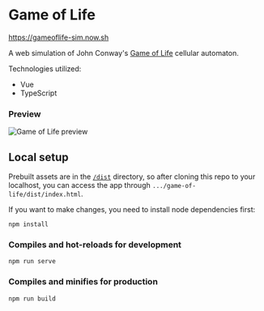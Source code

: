 # Game of Life

<a href="https://gameoflife-sim.now.sh">https://gameoflife-sim.now.sh</a>

A web simulation of John Conway's <a href="https://en.wikipedia.org/wiki/Conway%27s_Game_of_Life">Game of Life</a> cellular automaton.

Technologies utilized:
- Vue
- TypeScript

### Preview
<img src="./grid.gif" alt="Game of Life preview" />


## Local setup
Prebuilt assets are in the <a href="./dist">`/dist`</a> directory, so after cloning this repo to your localhost, you can access the app through `.../game-of-life/dist/index.html`.

If you want to make changes, you need to install node dependencies first:
```
npm install
```

### Compiles and hot-reloads for development
```
npm run serve
```

### Compiles and minifies for production
```
npm run build
```

